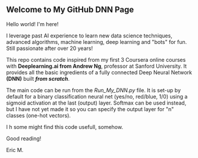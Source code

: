 ## Welcome to My GitHub DNN Page

Hello world! I'm here!

I leverage past AI experience to learn new data science techniques, advanced algorithms, machine learning, deep learning and "bots" for fun. Still passionate after over 20 years!

This repo contains code inspired from my first 3 Coursera online courses with **Deeplearning.ai from Andrew Ng**, professor at Sanford University. It provides all the basic ingredients of a fully connected Deep Neural Network **(DNN)** built _**from scratch**_. 

The main code can be run from the _Run_My_DNN.py_ file. It is set-up by default for a binary classification neural net (yes/no, red/blue, 1/0) using a sigmoid activation at the last (output) layer. Softmax can be used instead, but I have not yet made it so you can specify the output layer for "n" classes (one-hot vectors).

I h some might find this code usefull, somehow.

Good reading!

Eric M.
